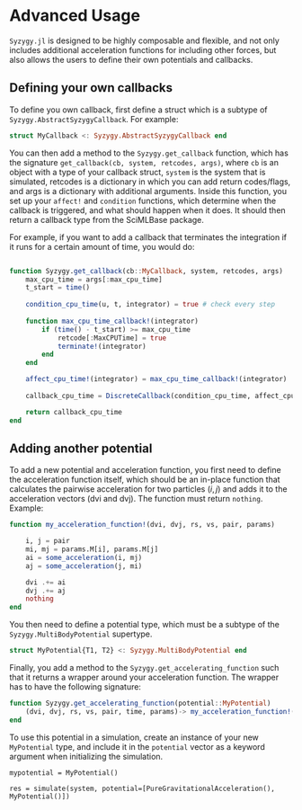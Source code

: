 
# Advanced Usage

`Syzygy.jl` is designed to be highly composable and flexible, and not only includes additional acceleration functions for including other forces, but also allows the users to define their own potentials and callbacks. 

## Defining your own callbacks

To define you own callback, first define a struct which is a subtype of `Syzygy.AbstractSyzygyCallback`. For example:

```julia
struct MyCallback <: Syzygy.AbstractSyzygyCallback end
```

You can then add a method to the `Syzygy.get_callback` function, which has the signature `get_callback(cb, system, retcodes, args)`, where `cb` is an object with a type of your callback struct, `system` is the system that is simulated, retcodes is a dictionary in which you can add return codes/flags, and args is a dictionary with additional arguments. Inside this function, you set up your `affect!` and `condition` functions, which determine when the callback is triggered, and what should happen when it does. It should then return a callback type from the SciMLBase package.

For example, if you want to add a callback that terminates the integration if it runs for a certain amount of time, you would do:

```julia

function Syzygy.get_callback(cb::MyCallback, system, retcodes, args)
    max_cpu_time = args[:max_cpu_time]
    t_start = time()
    
    condition_cpu_time(u, t, integrator) = true # check every step
    
    function max_cpu_time_callback!(integrator)
        if (time() - t_start) >= max_cpu_time
            retcode[:MaxCPUTime] = true
            terminate!(integrator)
        end
    end

    affect_cpu_time!(integrator) = max_cpu_time_callback!(integrator)
    
    callback_cpu_time = DiscreteCallback(condition_cpu_time, affect_cpu_time!, save_positions=(false, false))

    return callback_cpu_time
end
```


## Adding another potential

To add a new potential and acceleration function, you first need to define the acceleration function itself, which should be an in-place function that calculates the pairwise acceleration for two particles $(i, j)$ and adds it to the acceleration vectors (dvi and dvj). The function must return `nothing`. 
Example:

```julia
function my_acceleration_function!(dvi, dvj, rs, vs, pair, params)

    i, j = pair
    mi, mj = params.M[i], params.M[j]
    ai = some_acceleration(i, mj)
    aj = some_acceleration(j, mi)

    dvi .+= ai
    dvj .+= aj
    nothing
end
```

You then need to define a potential type, which must be a subtype of the `Syzygy.MultiBodyPotential` supertype.

```julia
struct MyPotential{T1, T2} <: Syzygy.MultiBodyPotential end
```

Finally, you add a method to the `Syzygy.get_accelerating_function` such that it returns a wrapper around your acceleration function. The wrapper has to have the following signature:

```julia
function Syzygy.get_accelerating_function(potential::MyPotential)
    (dvi, dvj, rs, vs, pair, time, params)-> my_acceleration_function!(dvi, dvj, rs, vs, pair, params)
end
```

To use this potential in a simulation, create an instance of your new `MyPotential` type, and include it in the `potential` vector as a keyword argument when initializing the simulation. 

```julia-repl
mypotential = MyPotential()

res = simulate(system, potential=[PureGravitationalAcceleration(), MyPotential()])
```



